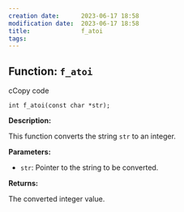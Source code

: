 ```yaml
---
creation date:		2023-06-17 18:58
modification date:	2023-06-17 18:58
title: 				f_atoi
tags:
---
```

## Function: `f_atoi`

cCopy code

`int f_atoi(const char *str);`

**Description:**

This function converts the string `str` to an integer.

**Parameters:**

- `str`: Pointer to the string to be converted.

**Returns:**

The converted integer value.